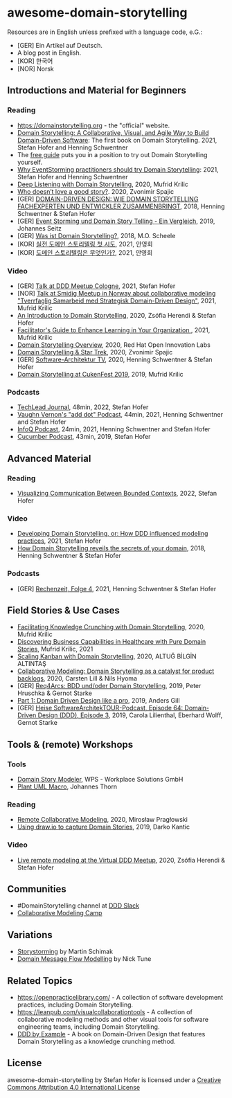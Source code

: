 # awesome-domain-storytelling
Resources are in English unless prefixed with a language code, e.G.:
- [GER] Ein Artikel auf Deutsch.
- A blog post in English.
- [KOR] 한국어 
- [NOR] Norsk

## Introductions and Material for Beginners
### Reading
- https://domainstorytelling.org - the "official" website.
- [Domain Storytelling: A Collaborative, Visual, and Agile Way to Build Domain-Driven Software](https://click.linksynergy.com/deeplink?id=Lbec0D6YaKE&mid=24808&murl=https%3A%2F%2Fwww.informit.com%2Fstore%2Fdomain-storytelling-a-collaborative-visual-and-agile-9780137458912): The first book on Domain Storytelling. 2021, Stefan Hofer and Henning Schwentner
- The [free guide](https://leanpub.com/domainstorytelling/read_sample) puts you in a position to try out Domain Storytelling yourself.
- [Why EventStorming practitioners should try Domain Storytelling](https://kalele.io/why-eventstorming-practitioners-should-try-domain-storytelling/): 2021, Stefan Hofer and Henning Schwentner
- [Deep Listening with Domain Storytelling](https://medium.com/@mufridk/deep-listening-with-domain-storytelling-a793876b2ae9), 2020, Mufrid Krilic
- [Who doesn’t love a good story?](https://medium.com/@zspajich/who-doesnt-love-a-good-story-1fb7a64966b7). 2020, Zvonimir Spajic
- [GER] [DOMAIN-DRIVEN DESIGN: WIE DOMAIN STORYTELLING FACHEXPERTEN UND ENTWICKLER ZUSAMMENBRINGT](https://jax.de/blog/microservices/domain-driven-design-wie-domain-storytelling-fachexperten-und-entwickler-zusammenbringt/), 2018, Henning Schwentner & Stefan Hofer
- [GER] [Event Storming und Domain Story Telling - Ein Vergleich](https://www.innoq.com/de/blog/vergleich-event-storming-und-domain-storytelling/), 2019, Johannes Seitz
- [GER] [Was ist Domain Storytelling?](https://www.jobpushy.de/blog/28/was-ist-domain-storytelling), 2018, M.O. Scheele
- [KOR] [실전 도메인 스토리텔링 첫 시도](https://brunch.co.kr/@graypool/277), 2021, 안영회
- [KOR] [도메인 스토리텔링은 무엇인가?](https://brunch.co.kr/@graypool/278), 2021, 안영회
### Video
- [GER] [Talk at DDD Meetup Cologne](https://www.youtube.com/watch?v=FxPalV9a8fE), 2021, Stefan Hofer
- [NOR] [Talk at Smidig Meetup in Norway about collaborative modeling "Tverrfaglig Samarbeid med Strategisk Domain-Driven Design"](https://vimeo.com/showcase/7839015/video/650554654), 2021, Mufrid Krilic
- [An Introduction to Domain Storytelling](https://youtu.be/d9k9Szkdprk), 2020, Zsófia Herendi & Stefan Hofer
- [Facilitator's Guide to Enhance Learning in Your Organization ](https://youtu.be/ANfYEt16vRI), 2021, Mufrid Krilic
- [Domain Storytelling Overview](https://youtu.be/63ck9AjH9O8), 2020, Red Hat Open Innovation Labs
- [Domain Storytelling & Star Trek](https://youtu.be/dBXGBA0DZJg), 2020, Zvonimir Spajic
- [GER] [Software-Architektur TV](https://software-architektur.tv/folge21.html), 2020, Henning Schwentner & Stefan Hofer
- [Domain Storytelling at CukenFest 2019](https://youtu.be/a6Ek_XWOIm0), 2019, Mufrid Krilic
### Podcasts
- [TechLead Journal](https://techleadjournal.dev/episodes/75/), 48min, 2022, Stefan Hofer
- [Vaughn Vernon's "add dot" Podcast](https://adddot.io/podcast/episode-5), 44min, 2021, Henning Schwentner and Stefan Hofer
- [InfoQ Podcast](https://www.infoq.com/podcasts/domain-storytelling), 24min, 2021, Henning Schwentner and Stefan Hofer
- [Cucumber Podcast](https://soundcloud.com/cucumber-podcast/domain-storytelling), 43min, 2019, Stefan Hofer


## Advanced Material

### Reading
- [Visualizing Communication Between Bounded Contexts](https://medium.com/@wps_de/visualizing-communication-between-bounded-contexts-6796af6ff1b9), 2022, Stefan Hofer

### Video
- [Developing Domain Storytelling, or: How DDD influenced modeling practices](https://www.youtube.com/watch?v=xUiEV45UU-4), 2021, Stefan Hofer
- [How Domain Storytelling reveils the secrets of your domain](https://youtu.be/lZYo2lKacYo), 2018, Henning Schwentner & Stefan Hofer

### Podcasts
- [GER] [Rechenzeit, Folge 4](https://www.wps.de/podcast-rechenzeit/), 2021, Henning Schwentner & Stefan Hofer

## Field Stories & Use Cases
- [Facilitating Knowledge Crunching with Domain Storytelling](https://medium.com/@mufridk/facilitating-knowledge-crunching-with-domain-storytelling-7e5f1be5b60e), 2020, Mufrid Krilic
- [Discovering Business Capabilities in Healthcare with Pure Domain Stories](https://mufridk.medium.com/discovering-business-capabilities-in-healthcare-with-pure-domain-stories-c1b5321c4699), Mufrid Krilic, 2021
- [Scaling Kanban with Domain Storytelling](https://medium.com/@altuga/scaling-kanban-with-domain-storytelling-461eab0e4960), 2020, ALTUĞ BİLGİN ALTINTAŞ
- [Collaborative Modeling: Domain Storytelling as a catalyst for product backlogs](https://www.wps.de/en/aktuelles/blog-en/collaborative-modeling-domain-storytelling-as-a-catalyst-for-product-backlogs/), 2020, Carsten Lill & Nils Hyoma
- [GER] [Req4Arcs: BDD und/oder Domain Storytelling](https://jaxenter.de/kolumne-req4arcs-bdd-agile-84465), 2019, Peter Hruschka & Gernot Starke
- [Part 1: Domain Driven Design like a pro](https://medium.com/raa-labs/part-1-domain-driven-design-like-a-pro-f9e78d081f10), 2019, 
Anders Gill
- [GER] [Heise SoftwareArchitekTOUR-Podcast, Episode 64: Domain-Driven Design (DDD), Episode 3](https://www.heise.de/developer/artikel/Episode-64-Domain-Driven-Design-DDD-Episode-3-4491758.html), 2019, Carola Lilienthal, Eberhard Wolff, Gernot Starke


## Tools & (remote) Workshops
### Tools
- [Domain Story Modeler](https://github.com/WPS/domain-story-modeler), WPS - Workplace Solutions GmbH
- [Plant UML Macro](https://github.com/johthor/DomainStory-PlantUML), Johannes Thorn
### Reading
- [Remote Collaborative Modeling](https://blog.arkency.com/remote-collaborative-modeling/), 2020, Mirosław Pragłowski 
- [Using draw.io to capture Domain Stories](https://medium.com/domain-driven-stories/using-draw-io-to-capture-domain-stories-3ca828f732a0?), 2019, Darko Kantic
### Video
- [Live remote modeling at the Virtual DDD Meetup](https://youtu.be/d9k9Szkdprk), 2020, Zsófia Herendi & Stefan Hofer

## Communities
- #DomainStorytelling channel at [DDD Slack](https://github.com/ddd-cqrs-es/slack-community)
- [Collaborative Modeling Camp](https://comocamp.github.io/web/)

## Variations
 - [Storystorming](https://medium.com/plexiti/story-storming-191756f57387) by Martin Schimak
 - [Domain Message Flow Modelling](https://medium.com/nick-tune-tech-strategy-blog/modelling-bounded-contexts-with-the-bounded-context-design-canvas-a-workshop-recipe-1f123e592ab) by Nick Tune

## Related Topics
- https://openpracticelibrary.com/ - A collection of software development practices, including Domain Storytelling.
- https://leanpub.com/visualcollaborationtools - A collection of collaborative modeling methods and other visual tools for software engineering teams, including Domain Storytelling.
- [DDD by Example](https://leanpub.com/ddd-by-example) - A book on Domain-Driven Design that features Domain Storytelling as a knowledge crunching method.

## License
awesome-domain-storytelling by Stefan Hofer is licensed under a [Creative Commons Attribution 4.0 International License](https://creativecommons.org/licenses/by/4.0/)

